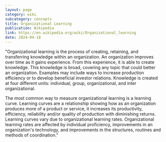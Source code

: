 ```yaml
---
layout: page
category: wiki
subcategory: concepts
title: Organizational Learning
publication: Wikipedia
link: https://en.wikipedia.org/wiki/Organizational_learning
date: 2024-04-18
---
```


"Organizational learning is the process of creating, retaining, and transferring knowledge within an organization. An organization improves over time as it gains experience. From this experience, it is able to create knowledge. This knowledge is broad, covering any topic that could better an organization. Examples may include ways to increase production efficiency or to develop beneficial investor relations. Knowledge is created at four different units: individual, group, organizational, and inter organizational.

The most common way to measure organizational learning is a learning curve. Learning curves are a relationship showing how as an organization produces more of a product or service, it increases its productivity, efficiency, reliability and/or quality of production with diminishing returns. Learning curves vary due to organizational learning rates. Organizational learning rates are affected by individual proficiency, improvements in an organization's technology, and improvements in the structures, routines and methods of coordination."
